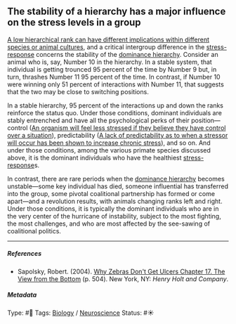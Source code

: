 ## The stability of a hierarchy has a major influence on the stress levels in a group

[A low hierarchical rank can have different implications within different species or animal cultures](A%20low%20hierarchical%20rank%20can%20have%20different%20implications%20within%20different%20species%20or%20animal%20cultures.md), and a critical intergroup difference in the [stress-response](Stress-response.md) concerns the stability of the [dominance hierarchy](). Consider an animal who is, say, Number 10 in the hierarchy. In a stable system, that individual is getting trounced 95 percent of the time by Number 9 but, in turn, thrashes Number 11 95 percent of the time. In contrast, if Number 10 were winning only 51 percent of interactions with Number 11, that suggests that the two may be close to switching positions. 

In a stable hierarchy, 95 percent of the interactions up and down the ranks reinforce the status quo. Under those conditions, dominant individuals are stably entrenched and have all the psychological perks of their position—control ([An organism will feel less stressed if they believe they have control over a situation](An%20organism%20will%20feel%20less%20stressed%20if%20they%20believe%20they%20have%20control%20over%20a%20situation.md)), predictability ([A lack of predictability as to when a stressor will occur has been shown to increase chronic stress](A%20lack%20of%20predictability%20as%20to%20when%20a%20stressor%20will%20occur%20has%20been%20shown%20to%20increase%20chronic%20stress.md)), and so on. And under those conditions, among the various primate species discussed above, it is the dominant individuals who have the healthiest [stress-response](Stress-response.md)s.

In contrast, there are rare periods when the [dominance hierarchy]() becomes unstable—some key individual has died, someone influential has transferred into the group, some pivotal coalitional partnership has formed or come apart—and a revolution results, with animals changing ranks left and right. Under those conditions, it is typically the dominant individuals who are in the very center of the hurricane of instability, subject to the most fighting, the most challenges, and who are most affected by the see-sawing of coalitional politics.

---

##### References

* Sapolsky, Robert. (2004). [Why Zebras Don't Get Ulcers Chapter 17. The View from the Bottom](Why%20Zebras%20Don't%20Get%20Ulcers%20Chapter%2017.%20The%20View%20from%20the%20Bottom.md) (p. 504). New York, NY: *Henry Holt and Company*.

##### Metadata

Type: #🔴 
Tags: [Biology]() / [Neuroscience](Neuroscience.md) 
Status: #☀️ 
